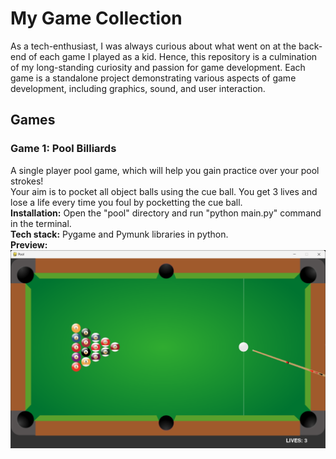 # My Game Collection
As a tech-enthusiast, I was always curious about what went on at the back-end of each game I played as a kid. 
Hence, this repository is a culmination of my long-standing curiosity and passion for game development.
Each game is a standalone project demonstrating various aspects of game development, including graphics, sound, and user interaction.

## Games

### Game 1: Pool Billiards
A single player pool game, which will help you gain practice over your pool strokes!<br>
Your aim is to pocket all object balls using the cue ball. You get 3 lives and lose a life every time you foul by pocketting the cue ball.<br>
<b>Installation:</b> Open the "pool" directory and run "python main.py" command in the terminal.<br>
<b>Tech stack:</b> Pygame and Pymunk libraries in python.<br>
<b>Preview:</b><br>
![pool](./images/pool_preview.png)
